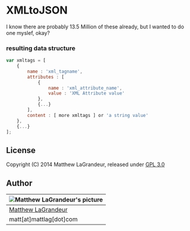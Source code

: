 # XMLtoJSON
I know there are probably 13.5 Million of these already, but I wanted to do one myslef, okay?

### resulting data structure
```javascript
var xmltags = [
	{
		name : 'xml_tagname',
		attributes : [
			{
				name : 'xml_attribute_name',
				value : 'XML Attribute value'
			},
			{...}
		],
		content : [ more xmltags ] or 'a string value'
	},
	{...}
];
```

## License
Copyright (C) 2014 Matthew LaGrandeur, released under [GPL 3.0](https://www.gnu.org/licenses/gpl-3.0-standalone.html)

## Author
| ![Matthew LaGrandeur's picture](https://1.gravatar.com/avatar/f6f7b963adc54db7e713d7bd5f4903ec?s=70) |
|---|
| [Matthew LaGrandeur](http://mattlag.com/) |
| matt[at]mattlag[dot]com |



